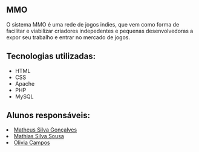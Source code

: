 <h2>MMO</h2>
O sistema MMO é uma rede de jogos indies, que vem como forma de facilitar e viabilizar criadores indepedentes e pequenas desenvolvedoras a expor seu trabalho e entrar no mercado de jogos.

<h2>Tecnologias utilizadas:</h2>
<ul>
  <li>HTML</li>
  <li>CSS</li>
  <li>Apache</li>
  <li>PHP</li>
  <li>MySQL</li>
</ul>
  
<h2> Alunos responsáveis: </h2>
   <li><a href="https://github.com/matheusGonks" target="_blank">Matheus Silva Gonçalves</a></li>
   <li><a href="https://github.com/MR-martiny" target="_blank">Mathias Silva Sousa</a></li>
   <li><a href="https://github.com/kdaon" target="_blank">Olivia Campos</a></li>
